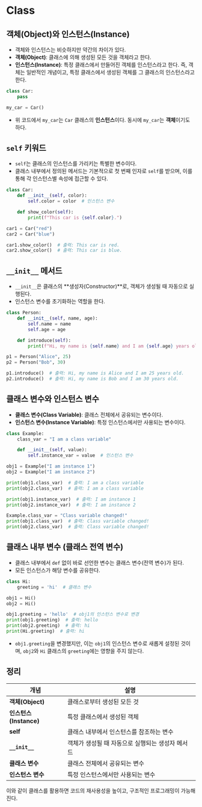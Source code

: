 # Class

## 객체(Object)와 인스턴스(Instance)

- 객체와 인스턴스는 비슷하지만 약간의 차이가 있다.
- **객체(Object)**: 클래스에 의해 생성된 모든 것을 객체라고 한다.
- **인스턴스(Instance)**: 특정 클래스에서 만들어진 객체를 인스턴스라고 한다. 즉, 객체는 일반적인 개념이고, 특정 클래스에서 생성된 객체를 그 클래스의 인스턴스라고 한다.

```python
class Car:
    pass

my_car = Car()
```
- 위 코드에서 `my_car`는 `Car` 클래스의 **인스턴스**이다. 동시에 `my_car`는 **객체**이기도 하다.

## `self` 키워드

- `self`는 클래스의 인스턴스를 가리키는 특별한 변수이다.
- 클래스 내부에서 정의된 메서드는 기본적으로 첫 번째 인자로 `self`를 받으며, 이를 통해 각 인스턴스별 속성에 접근할 수 있다.

```python
class Car:
    def __init__(self, color):
        self.color = color  # 인스턴스 변수

    def show_color(self):
        print(f"This car is {self.color}.")

car1 = Car("red")
car2 = Car("blue")

car1.show_color()  # 출력: This car is red.
car2.show_color()  # 출력: This car is blue.
```

## `__init__` 메서드

- `__init__`은 클래스의 **생성자(Constructor)**로, 객체가 생성될 때 자동으로 실행된다.
- 인스턴스 변수를 초기화하는 역할을 한다.

```python
class Person:
    def __init__(self, name, age):
        self.name = name
        self.age = age

    def introduce(self):
        print(f"Hi, my name is {self.name} and I am {self.age} years old.")

p1 = Person("Alice", 25)
p2 = Person("Bob", 30)

p1.introduce()  # 출력: Hi, my name is Alice and I am 25 years old.
p2.introduce()  # 출력: Hi, my name is Bob and I am 30 years old.
```

## 클래스 변수와 인스턴스 변수

- **클래스 변수(Class Variable)**: 클래스 전체에서 공유되는 변수이다.
- **인스턴스 변수(Instance Variable)**: 특정 인스턴스에서만 사용되는 변수이다.

```python
class Example:
    class_var = "I am a class variable"

    def __init__(self, value):
        self.instance_var = value  # 인스턴스 변수

obj1 = Example("I am instance 1")
obj2 = Example("I am instance 2")

print(obj1.class_var)  # 출력: I am a class variable
print(obj2.class_var)  # 출력: I am a class variable

print(obj1.instance_var)  # 출력: I am instance 1
print(obj2.instance_var)  # 출력: I am instance 2

Example.class_var = "Class variable changed!"
print(obj1.class_var)  # 출력: Class variable changed!
print(obj2.class_var)  # 출력: Class variable changed!
```

## 클래스 내부 변수 (클래스 전역 변수)

- 클래스 내부에서 `def` 없이 바로 선언한 변수는 클래스 변수(전역 변수)가 된다.
- 모든 인스턴스가 해당 변수를 공유한다.

```python
class Hi:
    greeting = 'hi'  # 클래스 변수

obj1 = Hi()
obj2 = Hi()

obj1.greeting = 'hello'  # obj1의 인스턴스 변수로 변경
print(obj1.greeting)  # 출력: hello
print(obj2.greeting)  # 출력: hi
print(Hi.greeting)  # 출력: hi
```

- `obj1.greeting`을 변경했지만, 이는 `obj1`의 인스턴스 변수로 새롭게 설정된 것이며, `obj2`와 `Hi` 클래스의 `greeting`에는 영향을 주지 않는다.

## 정리

| 개념 | 설명 |
|---|---|
| **객체(Object)** | 클래스로부터 생성된 모든 것 |
| **인스턴스(Instance)** | 특정 클래스에서 생성된 객체 |
| **self** | 클래스 내부에서 인스턴스를 참조하는 변수 |
| **`__init__`** | 객체가 생성될 때 자동으로 실행되는 생성자 메서드 |
| **클래스 변수** | 클래스 전체에서 공유되는 변수 |
| **인스턴스 변수** | 특정 인스턴스에서만 사용되는 변수 |

이와 같이 클래스를 활용하면 코드의 재사용성을 높이고, 구조적인 프로그래밍이 가능해진다.